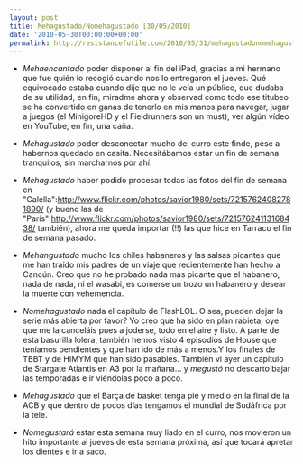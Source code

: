 ```yaml
---
layout: post
title: Mehagustado/Nomehagustado [30/05/2010]
date: '2010-05-30T00:00:00+00:00'
permalink: http://resistancefutile.com/2010/05/31/mehagustadonomehagustado-30052010/
---
```

- *Mehaencantado* poder disponer al fin del iPad, gracias a mi hermano que fue quién lo recogió cuando nos lo entregaron el jueves. Qué equivocado estaba cuando dije que no le veía un público, que dudaba de su utilidad, en fin, miradme ahora y observad como todo ese titubeo se ha convertido en ganas de tenerlo en mis manos para navegar, jugar a juegos (el MinigoreHD y el Fieldrunners son un must), ver algún vídeo en YouTube, en fin, una caña. 

- *Mehagustado* poder desconectar mucho del curro este finde, pese a habernos quedado en casita. Necesitábamos estar un fin de semana tranquilos, sin marcharnos por ahí. 

- *Mehagustado* haber podido procesar todas las fotos del fin de semana en "Calella":http://www.flickr.com/photos/savior1980/sets/72157624082781890/ (y bueno las de "París":http://www.flickr.com/photos/savior1980/sets/72157624113168438/ también), ahora me queda importar (!!) las que hice en Tarraco el fin de semana pasado. 

- *Mehangustado* mucho los chiles habaneros y las salsas picantes que me han traído mis padres de un viaje que recientemente han hecho a Cancún. Creo que no he probado nada más picante que el habanero, nada de nada, ni el wasabi, es comerse un trozo un habanero y desear la muerte con vehemencia. 

- *Nomehagustado* nada el capítulo de FlashLOL. O sea, pueden dejar la serie más abierta por favor? Yo creo que ha sido en plan rabieta, oye que me la canceláis pues a joderse, todo en el aire y listo. A parte de esta basurilla lolera, también hemos visto 4 episodios de House que teníamos pendientes y que han ido de más a menos.Y los finales de TBBT y de HIMYM que han sido pasables. También vi ayer un capítulo de Stargate Atlantis en A3 por la mañana... y *megustó* no descarto bajar las temporadas e ir viéndolas poco a poco.

- *Mehagustado* que el Barça de basket tenga pié y medio en la final de la ACB y que dentro de pocos días tengamos el mundial de Sudáfrica por la tele.

- *Nomegustará* estar esta semana muy liado en el curro, nos movieron un hito importante al jueves de esta semana próxima, así que tocará apretar los dientes e ir a saco. 
